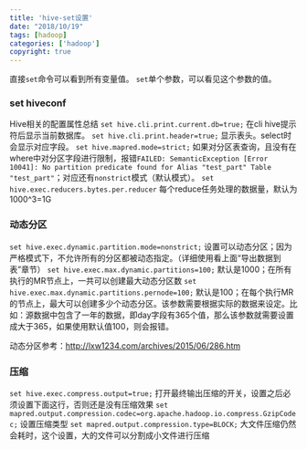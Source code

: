 ```yaml
---
title: 'hive-set设置'
date: "2018/10/19"
tags: [hadoop]
categories: ['hadoop']
copyright: true
---
```

直接`set`命令可以看到所有变量值。
`set`单个参数，可以看见这个参数的值。
### set hiveconf
Hive相关的配置属性总结
`set hive.cli.print.current.db=true;` 在cli hive提示符后显示当前数据库。
`set hive.cli.print.header=true;` 显示表头。select时会显示对应字段。
`set hive.mapred.mode=strict;` 如果对分区表查询，且没有在where中对分区字段进行限制，报错`FAILED: SemanticException [Error 10041]: No partition predicate found for Alias "test_part" Table "test_part"`；对应还有`nonstrict`模式（默认模式）。
`set hive.exec.reducers.bytes.per.reducer` 每个reduce任务处理的数据量，默认为1000^3=1G

### 动态分区
`set hive.exec.dynamic.partition.mode=nonstrict;` 设置可以动态分区；因为严格模式下，不允许所有的分区都被动态指定。（详细使用看上面“导出数据到表”章节）
`set hive.exec.max.dynamic.partitions=100;` 默认是1000；在所有执行的MR节点上，一共可以创建最大动态分区数
`set hive.exec.max.dynamic.partitions.pernode=100;`  默认是100；在每个执行MR的节点上，最大可以创建多少个动态分区。该参数需要根据实际的数据来设定。比如：源数据中包含了一年的数据，即day字段有365个值，那么该参数就需要设置成大于365，如果使用默认值100，则会报错。

动态分区参考：http://lxw1234.com/archives/2015/06/286.htm
### 压缩

`set hive.exec.compress.output=true;`  打开最终输出压缩的开关，设置之后必须设置下面这行，否则还是没有压缩效果
`set mapred.output.compression.codec=org.apache.hadoop.io.compress.GzipCodec;`  设置压缩类型
`set mapred.output.compression.type=BLOCK;` 大文件压缩仍然会耗时，这个设置，大的文件可以分割成小文件进行压缩
